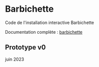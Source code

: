 # Barbichette

Code de l'installation interactive Barbichette

Documentation complète : [barbichette](https://lesporteslogiques.net/wiki/projets/barbichette/start)

## Prototype v0

juin 2023